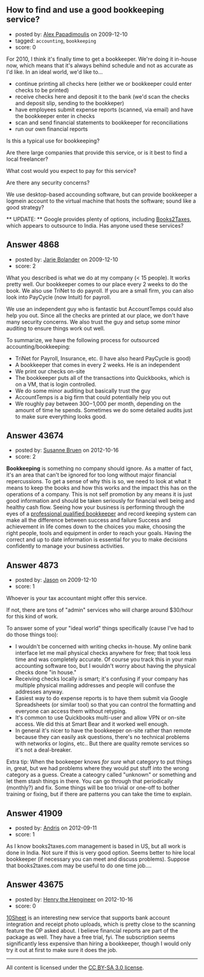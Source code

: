 ## How to find and use a good bookkeeping service?

- posted by: [Alex Papadimoulis](https://stackexchange.com/users/-1/123-alex-papadimoulis) on 2009-12-10
- tagged: `accounting`, `bookkeeping`
- score: 0

For 2010, I think it's finally time to get a bookkeeper. We're doing it in-house now, which means that it's always behind schedule and not as accurate as I'd like. In an ideal world, we'd like to...

 * continue printing all checks here (either we or bookkeeper could enter checks to be printed)
 * receive checks here and deposit it to the bank (we'd scan the checks and deposit slip, sending to the bookkeper) 
 * have employees submit expense reports (scanned, via email) and have the bookkeeper enter in checks
 * scan and send financial statements to bookkeeper for reconciliations
 * run our own financial reports

Is this a typical use for bookkeeping? 

Are there large companies that provide this service, or is it best to find a local freelancer?

What cost would you expect to pay for this service?

Are there any security concerns?

We use desktop-based accounding software, but can provide bookkeeper a logmein account to the virtual machine that hosts the software; sound like a good strategy?


** UPDATE: ** Google provides plenty of options, including [Books2Taxes](http://www.books2taxes.com/), which appears to outsource to India. Has anyone used these services?


## Answer 4868

- posted by: [Jarie Bolander](https://stackexchange.com/users/-1/585-jarie-bolander) on 2009-12-10
- score: 2

What you described is what we do at my company (< 15 people). It works pretty well. Our bookkeeper comes to our place every 2 weeks to do the book. We also use TriNet to do payroll. If you are a small firm, you can also look into PayCycle (now Intuit) for payroll.

We use an independent guy who is fantastic but AccountTemps could also help you out. Since all the checks are printed at our place, we don't have many security concerns. We also trust the guy and setup some minor auditing to ensure things work out well. 

To summarize, we have the following process for outsourced accounting/bookkeeping:

 - TriNet for Payroll, Insurance, etc. (I have also heard PayCycle is good)
 - A bookkeeper that comes in every 2 weeks. He is an independent
 - We print our checks on-site
 - The bookkeeper puts all of the transactions into Quickbooks, which is on a VM, that is login controlled.
 - We do some minor auditing but basically trust the guy
 - AccountTemps is a big firm that could potentially help you out
 - We roughly pay between $300-$1,000 per month, depending on the amount of time he spends. Sometimes we do some detailed audits just to make sure everything looks good.




## Answer 43674

- posted by: [Susanne Bruen](https://stackexchange.com/users/-1/21182-susanne-bruen) on 2012-10-16
- score: 2

<p><strong>Bookkeeping</strong> is something no company should ignore. As a matter of fact, it's an area that can't be ignored for too long without major financial repercussions. To get a sense of why this is so, we need to look at what it means to keep the books and how this works and the impact this has on the operations of a company. This is not self promotion by any means it is just good information and should be taken seriously for financial well being and healthy cash flow. Seeing how your business is performing through the eyes of a <a href="http://www.aprbookkeeping.com" rel="nofollow">professional qualified bookkeeper</a> and record keeping system can make all the difference between success and failure Success and achievement in life comes down to the choices you make, choosing the right people, tools and equipment in order to reach your goals. Having the correct and up to date information is essential for you to make decisions confidently to manage your business activities. </p>



## Answer 4873

- posted by: [Jason](https://stackexchange.com/users/-1/2-jason) on 2009-12-10
- score: 1

Whoever is your tax accountant might offer this service.

If not, there are tons of "admin" services who will charge around $30/hour for this kind of work.

To answer some of your "ideal world" things specifically (cause I've had to do those things too):

 - I wouldn't be concerned with writing checks in-house.  My online bank interface let me mail physical checks anywhere for free; that took less time and was completely accurate.  Of course you track this in your main accounting software too, but I wouldn't worry about having the physical checks done "in house."
 - Receiving checks locally is smart; it's confusing if your company has multiple physical mailing addresses and people will confuse the addresses anyway.
 - Easiest way to do expense reports is to have them submit via Google Spreadsheets (or similar tool) so that you can control the formatting and everyone can access them without retyping.
 - It's common to use Quickbooks multi-user and allow VPN or on-site access.  We did this at Smart Bear and it worked well enough.
 - In general it's nicer to have the bookkeeper on-site rather than remote because they can easily ask questions, there's no technical problems with networks or logins, etc..  But there are quality remote services so it's not a deal-breaker.

Extra tip: When the bookeeper knows *for sure* what category to put things in, great, but we had problems where they would put stuff into the wrong category as a guess.  Create a cateogry called "unknown" or something and let them stash things in there.  You can go through that periodically (monthly?) and fix.  Some things will be too trivial or one-off to bother training or fixing, but if there are patterns you can take the time to explain.


## Answer 41909

- posted by: [Andris](https://stackexchange.com/users/-1/19621-andris) on 2012-09-11
- score: 1

As I know books2taxes.com management is based in US, but all work is done in India. Not sure if this is very good option. 
Seems better to hire local bookkeeper (if necessary you can meet and discuss problems).
Suppose that books2taxes.com may be useful to do one time job....


## Answer 43675

- posted by: [Henry the Hengineer](https://stackexchange.com/users/-1/1692-henry-the-hengineer) on 2012-10-16
- score: 0

<p><a href="https://10sheet.com/" rel="nofollow">10Sheet</a> is an interesting new service that supports bank account integration and receipt photo uploads, which is pretty close to the scanning feature the OP asked about. I believe financial reports are part of the package as well. They have a free trial, fyi. The subscription seems significantly less expensive than hiring a bookkeeper, though I would only try it out at first to make sure it does the job.</p>




---

All content is licensed under the [CC BY-SA 3.0 license](https://creativecommons.org/licenses/by-sa/3.0/).

